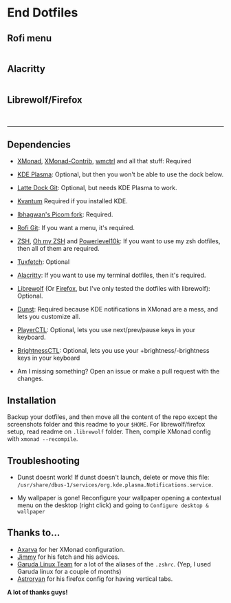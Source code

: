 # End Dotfiles
## Rofi menu
<img href="https://github.com/Alonely0/dotfiles/screenshots/rofi.png">

## Alacritty
<img href="https://github.com/Alonely0/dotfiles/screenshots/alacritty.png">

## Librewolf/Firefox
<img href="https://github.com/Alonely0/dotfiles/screenshots/vertical_tabs_not_hovering.png">
<img href="https://github.com/Alonely0/dotfiles/screenshots/vertocal_tabs_hovering.png">

---

## Dependencies
- [XMonad](https://xmonad.org/), [XMonad-Contrib](https://github.com/xmonad/xmonad-contrib), [wmctrl](https://www.freedesktop.org/wiki/Software/wmctrl/) and all that stuff: Required

- [KDE Plasma](https://kde.org/plasma-desktop/): Optional, but then you won't be able to use the dock below.

- [Latte Dock Git](https://github.com/KDE/latte-dock): Optional, but needs KDE Plasma to work.

- [Kvantum](https://github.com/tsujan/Kvantum) Required if you installed KDE.

- [Ibhagwan's Picom fork](https://github.com/ibhagwan/picom): Required.

- [Rofi Git](https://github.com/davatorium/rofi): If you want a menu, it's required.

- [ZSH](https://www.zsh.org/), [Oh my ZSH](https://ohmyz.sh) and [Powerlevel10k](https://github.com/romkatv/powerlevel10k): If you want to use my zsh dotfiles, then all of them are required.

- [Tuxfetch](https://github.com/Alonely0/jfetch): Optional

- [Alacritty](https://github.com/alacritty/alacritty): If you want to use my terminal dotfiles, then it's required.

- [Librewolf](https://librewolf-community.gitlab.io/) (Or [Firefox](https://www.mozilla.org/en-US/firefox/new/), but I've only tested the dotfiles with librewolf): Optional.

- [Dunst](https://dunst-project.org/): Required because KDE notifications in XMonad are a mess, and lets you customize all.

- [PlayerCTL](https://github.com/altdesktop/playerctl): Optional, lets you use next/prev/pause keys in your keyboard.

- [BrightnessCTL](https://github.com/Hummer12007/brightnessctl): Optional, lets you use your +brightness/-brightness keys in your keyboard

- Am I missing something? Open an issue or make a pull request with the changes.


## Installation
Backup your dotfiles, and then move all the content of the repo except the screenshots folder and this readme to your `$HOME`. For librewolf/firefox setup, read readme on `.librewolf` folder.
Then, compile XMonad config with `xmonad --recompile`.

## Troubleshooting
- Dunst doesnt work!
    If dunst doesn't launch, delete or move this file: `/usr/share/dbus-1/services/org.kde.plasma.Notifications.service`.

- My wallpaper is gone!
    Reconfigure your wallpaper opening a contextual menu on the desktop (right click) and going to `Configure desktop & wallpaper` 

## Thanks to...
- [Axarva](https://github.com/Axarva) for her XMonad configuration.
- [Jimmy](https://github.com/Jimmysit0) for his fetch and his advices.
- [Garuda Linux Team](https://garudalinux.org/about.html) for a lot of the aliases of the `.zshrc`. (Yep, I used Garuda linux for a couple of months)
- [Astroryan](https://github.com/astroryan12) for his firefox config for having vertical tabs.

**A lot of thanks guys!**